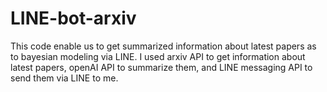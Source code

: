# LINE-bot-arxiv
This code enable us to get summarized information about latest papers as to bayesian modeling via LINE.
I used arxiv API to get information  about latest papers, openAI API to summarize them, and LINE messaging API to send them via LINE to me. 
